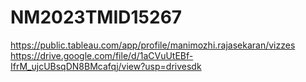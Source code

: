# NM2023TMID15267
https://public.tableau.com/app/profile/manimozhi.rajasekaran/vizzes
https://drive.google.com/file/d/1aCVuUtEBf-IfrM_ujcUBsqDN8BMcafqj/view?usp=drivesdk
